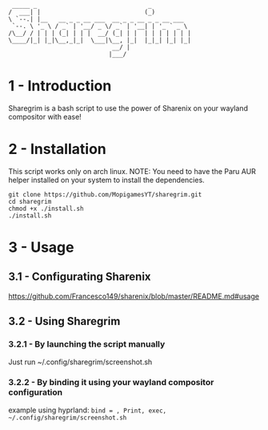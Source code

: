 ```
 _____ _                               _           
/  ___| |                             (_)          
\ `--.| |__   __ _ _ __ ___  __ _ _ __ _ _ __ ___  
 `--. \ '_ \ / _` | '__/ _ \/ _` | '__| | '_ ` _ \ 
/\__/ / | | | (_| | | |  __/ (_| | |  | | | | | | |
\____/|_| |_|\__,_|_|  \___|\__, |_|  |_|_| |_| |_|
                             __/ |                 
                            |___/                  
```
# 1 - Introduction

Sharegrim is a bash script to use the power of Sharenix on your wayland compositor with ease!

# 2 - Installation

This script works only on arch linux. NOTE: You need to have the Paru AUR helper installed on your system to install the dependencies.

```
git clone https://github.com/MopigamesYT/sharegrim.git
cd sharegrim
chmod +x ./install.sh
./install.sh
```
# 3 - Usage
## 3.1 - Configurating Sharenix
https://github.com/Francesco149/sharenix/blob/master/README.md#usage

## 3.2 - Using Sharegrim
### 3.2.1 - By launching the script manually
Just run ~/.config/sharegrim/screenshot.sh
### 3.2.2 - By binding it using your wayland compositor configuration
example using hyprland: `bind = , Print, exec, ~/.config/sharegrim/screenshot.sh`
